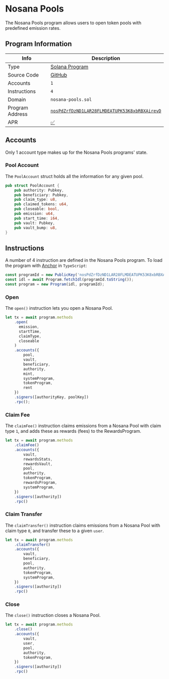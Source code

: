 # Nosana Pools <Badge type="warning" text="mainnet" vertical="middle" />

The Nosana Pools program allows users to open token pools with predefined emission rates.

## Program Information

| Info            | Description                                                                                                                      |
|-----------------|----------------------------------------------------------------------------------------------------------------------------------|
| Type            | [Solana Program](https://docs.solana.com/developing/programming-model/overview)                                                  |
| Source Code     | [GitHub](https://github.com/nosana-ci/nosana-programs)                                                                           |
| Accounts        | `1`                                                                                                                              |
| Instructions    | `4`                                                                                                                              |
| Domain          | `nosana-pools.sol`                                                                                                               |
| Program Address | [`nosPdZrfDzND1LAR28FLMDEATUPK53K8xbRBXAirevD`](https://explorer.solana.com/address/nosPdZrfDzND1LAR28FLMDEATUPK53K8xbRBXAirevD) |
| APR             | [✅](https://www.apr.dev/program/nosPdZrfDzND1LAR28FLMDEATUPK53K8xbRBXAirevD)                                                     |

## Accounts

Only 1 account type makes up for the Nosana Pools programs' state.

### Pool Account

The `PoolAccount` struct holds all the information for any given pool.

```rust
pub struct PoolAccount {
    pub authority: Pubkey,
    pub beneficiary: Pubkey,
    pub claim_type: u8,
    pub claimed_tokens: u64,
    pub closeable: bool,
    pub emission: u64,
    pub start_time: i64,
    pub vault: Pubkey,
    pub vault_bump: u8,
}
```

## Instructions

A number of 4 instruction are defined in the Nosana Pools program.
To load the program with [Anchor](https://coral-xyz.github.io/anchor/ts/index.html) in `TypeScript`:

```typescript
const programId = new PublicKey('nosPdZrfDzND1LAR28FLMDEATUPK53K8xbRBXAirevD');
const idl = await Program.fetchIdl(programId.toString());
const program = new Program(idl, programId);
```

### Open

The `open()` instruction lets you open a Nosana Pool.

```typescript
let tx = await program.methods
    .open(
      emission,
      startTime,
      claimType,
      closeable
    )
    .accounts({
        pool,
        vault,
        beneficiary,
        authority,
        mint,
        systemProgram,
        tokenProgram,
        rent
    })
    .signers([authorityKey, poolKey])
    .rpc();
```

### Claim Fee

The `claimFee()` instruction claims emissions from a Nosana Pool with claim type `1`,
and adds these as rewards (fees) to the RewardsProgram.

```typescript
let tx = await program.methods
    .claimFee()
    .accounts({
        vault,
        rewardsStats,
        rewardsVault,
        pool,
        authority,
        tokenProgram,
        rewardsProgram,
        systemProgram,
    })
    .signers([authority])
    .rpc()
```

### Claim Transfer

The `claimTransfer()` instruction claims emissions from a Nosana Pool with claim type `0`,
and transfer these to a given `user`.

```typescript
let tx = await program.methods
    .claimTransfer()
    .accounts({
        vault,
        beneficiary,
        pool,
        authority,
        tokenProgram,
        systemProgram,
    })
    .signers([authority])
    .rpc()
```

### Close

The `close()` instruction closes a Nosana Pool.

```typescript
let tx = await program.methods
    .close()
    .accounts({
        vault,
        user,
        pool,
        authority,
        tokenProgram,
    })
    .signers([authority])
    .rpc()
```
